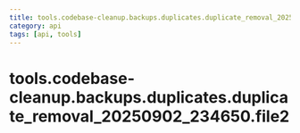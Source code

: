 ```yaml
---
title: tools.codebase-cleanup.backups.duplicates.duplicate_removal_20250902_234650.file2
category: api
tags: [api, tools]
---
```


# tools.codebase-cleanup.backups.duplicates.duplicate_removal_20250902_234650.file2



